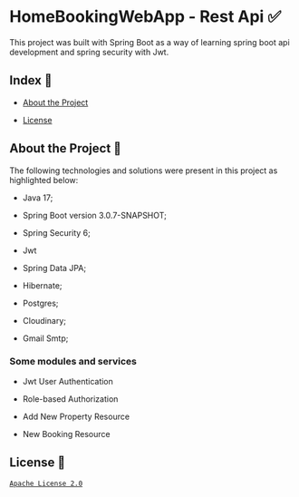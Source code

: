 # HomeBookingWebApp - Rest Api :white_check_mark:
This project was built with Spring Boot as a way of learning spring boot api development and spring security with Jwt.
## Index :pushpin:
- [About the Project](https://github.com/Azo-hub/homeBookingWebApp#about-the-project-link)
* [License](https://github.com/Azo-hub/homeBookingWebApp#license-memo)
## About the Project :link:
The following technologies and solutions were present in this project as highlighted below:
- Java 17;
* Spring Boot version 3.0.7-SNAPSHOT; 
+ Spring Security 6;
- Jwt
+ Spring Data JPA;
* Hibernate;
- Postgres;
+ Cloudinary;
- Gmail Smtp;
### Some modules and services
- Jwt User Authentication
+ Role-based Authorization
* Add New Property Resource
- New Booking Resource
## License :memo:
[`Apache License 2.0`](https://github.com/Azo-hub/homeBookingWebApp/blob/master/LICENSE)




